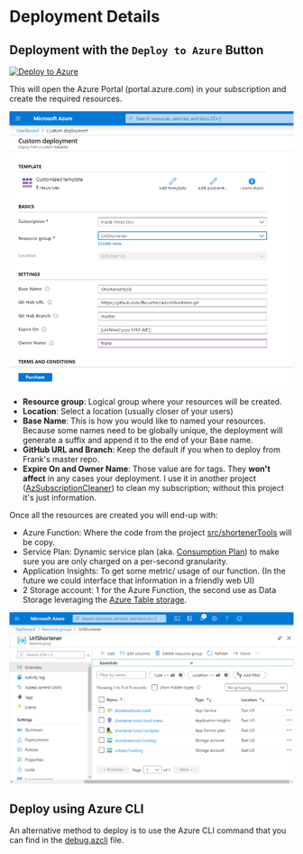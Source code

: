 # Deployment Details

## Deployment with the `Deploy to Azure` Button

[![Deploy to Azure](https://aka.ms/deploytoazurebutton)](https://portal.azure.com/?WT.mc_id=urlshortener-github-frbouche#create/Microsoft.Template/uri/https%3A%2F%2Fraw.githubusercontent.com%2FFBoucher%2FAzUrlShortener%2Fmaster%2Fdeployment%2FazureDeploy.json)

This will open the Azure Portal (portal.azure.com) in your subscription and create the required resources.

![createARM][createARM]

- **Resource group**: Logical group where your resources will be created.
- **Location**: Select a location (usually closer of your users)
- **Base Name**: This is how you would like to named your resources. Because some names need to be globally unique, the deployment will generate a suffix and append it to the end of your Base name.
- **GitHub URL and Branch**: Keep the default if you when to deploy from Frank's master repo. 
- **Expire On and Owner Name**: Those value are for tags. They **won't affect** in any cases your deployment. I use it in another project ([AzSubscriptionCleaner](https://github.com/FBoucher/AzSubscriptionCleaner)) to clean my subscription; without this project it's just information.

Once all the resources are created you will end-up with: 

- Azure Function: Where the code from the project [src/shortenerTools](src/shortenerTools) will be copy.
- Service Plan: Dynamic service plan (aka. [Consumption Plan](https://azure.microsoft.com/en-us/pricing/details/functions/?WT.mc_id=azurlshortener-github-frbouche)) to make sure you are only charged on a per-second granularity.
- Application Insights: To get some metric/ usage of our function. (In the future we could interface that information in a friendly web UI)
- 2 Storage account: 1 for the Azure Function, the second use as Data Storage leveraging the [Azure Table storage](https://azure.microsoft.com/en-us/services/storage/tables/?WT.mc_id=azurlshortener-github-frbouche).

![ArmResult][ArmResult]


## Deploy using Azure CLI

An alternative method to deploy is to use the Azure CLI command that you can find in the [debug.azcli](deployment/debug.azcli) file.


[createARM]: medias/createARM.png
[ArmResult]: medias/ArmResult.png